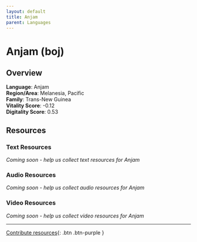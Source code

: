 ```yaml
---
layout: default
title: Anjam
parent: Languages
---
```


# Anjam (boj)

## Overview

**Language**: Anjam  
**Region/Area**: Melanesia, Pacific  
**Family**: Trans-New Guinea  
**Vitality Score**: -0.12  
**Digitality Score**: 0.53  

## Resources

### Text Resources
*Coming soon - help us collect text resources for Anjam*

### Audio Resources
*Coming soon - help us collect audio resources for Anjam*

### Video Resources
*Coming soon - help us collect video resources for Anjam*

---

[Contribute resources](https://fairtrain.github.io/){: .btn .btn-purple }
